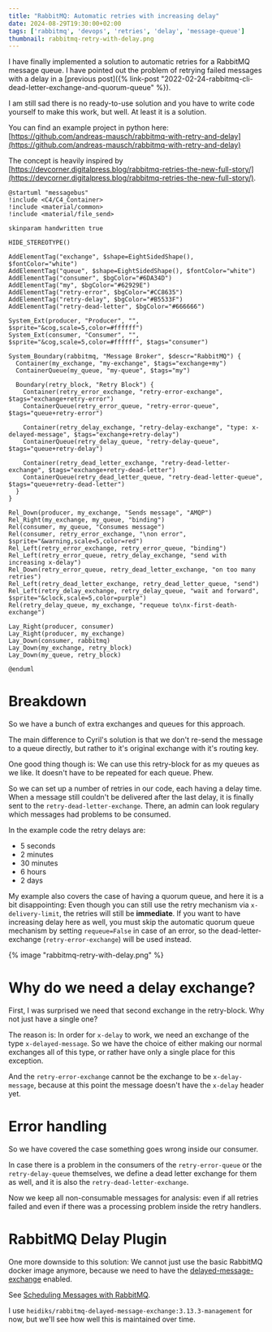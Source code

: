 ```yaml
---
title: "RabbitMQ: Automatic retries with increasing delay"
date: 2024-08-29T19:30:00+02:00
tags: ['rabbitmq', 'devops', 'retries', 'delay', 'message-queue']
thumbnail: rabbitmq-retry-with-delay.png
---
```


I have finally implemented a solution to automatic retries for
a RabbitMQ message queue.
I have pointed out the problem of retrying failed messages with a delay in a
[previous post]({% link-post "2022-02-24-rabbitmq-cli-dead-letter-exchange-and-quorum-queue" %}).

I am still sad there is no ready-to-use solution and you have to write code yourself
to make this work, but well. At least it is a solution.

You can find an example project in python here:
[https://github.com/andreas-mausch/rabbitmq-with-retry-and-delay](https://github.com/andreas-mausch/rabbitmq-with-retry-and-delay)

The concept is heavily inspired by
[https://devcorner.digitalpress.blog/rabbitmq-retries-the-new-full-story/](https://devcorner.digitalpress.blog/rabbitmq-retries-the-new-full-story/).

```plantuml
@startuml "messagebus"
!include <C4/C4_Container>
!include <material/common>
!include <material/file_send>

skinparam handwritten true

HIDE_STEREOTYPE()

AddElementTag("exchange", $shape=EightSidedShape(), $fontColor="white")
AddElementTag("queue", $shape=EightSidedShape(), $fontColor="white")
AddElementTag("consumer", $bgColor="#6DA34D")
AddElementTag("my", $bgColor="#62929E")
AddElementTag("retry-error", $bgColor="#CC8635")
AddElementTag("retry-delay", $bgColor="#B5533F")
AddElementTag("retry-dead-letter", $bgColor="#666666")

System_Ext(producer, "Producer", "", $sprite="&cog,scale=5,color=#ffffff")
System_Ext(consumer, "Consumer", "", $sprite="&cog,scale=5,color=#ffffff", $tags="consumer")

System_Boundary(rabbitmq, "Message Broker", $descr="RabbitMQ") {
  Container(my_exchange, "my-exchange", $tags="exchange+my")
  ContainerQueue(my_queue, "my-queue", $tags="my")

  Boundary(retry_block, "Retry Block") {
    Container(retry_error_exchange, "retry-error-exchange", $tags="exchange+retry-error")
    ContainerQueue(retry_error_queue, "retry-error-queue", $tags="queue+retry-error")

    Container(retry_delay_exchange, "retry-delay-exchange", "type: x-delayed-message", $tags="exchange+retry-delay")
    ContainerQueue(retry_delay_queue, "retry-delay-queue", $tags="queue+retry-delay")

    Container(retry_dead_letter_exchange, "retry-dead-letter-exchange", $tags="exchange+retry-dead-letter")
    ContainerQueue(retry_dead_letter_queue, "retry-dead-letter-queue", $tags="queue+retry-dead-letter")
  }
}

Rel_Down(producer, my_exchange, "Sends message", "AMQP")
Rel_Right(my_exchange, my_queue, "binding")
Rel(consumer, my_queue, "Consumes message")
Rel(consumer, retry_error_exchange, "\non error", $sprite="&warning,scale=5,color=red")
Rel_Left(retry_error_exchange, retry_error_queue, "binding")
Rel_Left(retry_error_queue, retry_delay_exchange, "send with increasing x-delay")
Rel_Down(retry_error_queue, retry_dead_letter_exchange, "on too many retries")
Rel_Left(retry_dead_letter_exchange, retry_dead_letter_queue, "send")
Rel_Left(retry_delay_exchange, retry_delay_queue, "wait and forward", $sprite="&clock,scale=5,color=purple")
Rel(retry_delay_queue, my_exchange, "requeue to\nx-first-death-exchange")

Lay_Right(producer, consumer)
Lay_Right(producer, my_exchange)
Lay_Down(consumer, rabbitmq)
Lay_Down(my_exchange, retry_block)
Lay_Down(my_queue, retry_block)

@enduml
```

# Breakdown

So we have a bunch of extra exchanges and queues for this approach.

The main difference to Cyril's solution is that we don't re-send the message to a queue directly,
but rather to it's original exchange with it's routing key.

One good thing though is: We can use this retry-block for as my queues as we like.
It doesn't have to be repeated for each queue. Phew.

So we can set up a number of retries in our code, each having a delay time.
When a message still couldn't be delivered after the last delay, it
is finally sent to the `retry-dead-letter-exchange`.
There, an admin can look regulary which messages had problems to be consumed.

In the example code the retry delays are:

- 5 seconds
- 2 minutes
- 30 minutes
- 6 hours
- 2 days

My example also covers the case of having a quorum queue, and here it is a bit disappointing:
Even though you can still use the retry mechanism via `x-delivery-limit`, the retries will
still be **immediate**.
If you want to have increasing delay here as well, you must skip the automatic quorum queue
mechanism by setting `requeue=False` in case of an error, so the dead-letter-exchange
(`retry-error-exchange`) will be used instead.

{% image "rabbitmq-retry-with-delay.png" %}

# Why do we need a delay exchange?

First, I was surprised we need that second exchange in the retry-block.
Why not just have a single one?

The reason is: In order for `x-delay` to work, we need an exchange of the type `x-delayed-message`.
So we have the choice of either making our normal exchanges all of this type, or
rather have only a single place for this exception.

And the `retry-error-exchange` cannot be the exchange to be `x-delay-message`, because
at this point the message doesn't have the `x-delay` header yet.

# Error handling

So we have covered the case something goes wrong inside our consumer.

In case there is a problem in the consumers of the `retry-error-queue` or the `retry-delay-queue` themselves,
we define a dead letter exchange for them as well, and it is also the `retry-dead-letter-exchange`.

Now we keep all non-consumable messages for analysis:
even if all retries failed and even if there was a processing problem inside
the retry handlers.

# RabbitMQ Delay Plugin

One more downside to this solution:
We cannot just use the basic RabbitMQ docker image anymore, because we need to have
the [delayed-message-exchange](https://github.com/rabbitmq/rabbitmq-delayed-message-exchange/) enabled.

See [Scheduling Messages with RabbitMQ](https://www.rabbitmq.com/blog/2015/04/16/scheduling-messages-with-rabbitmq).

I use `heidiks/rabbitmq-delayed-message-exchange:3.13.3-management` for now, but we'll
see how well this is maintained over time.
